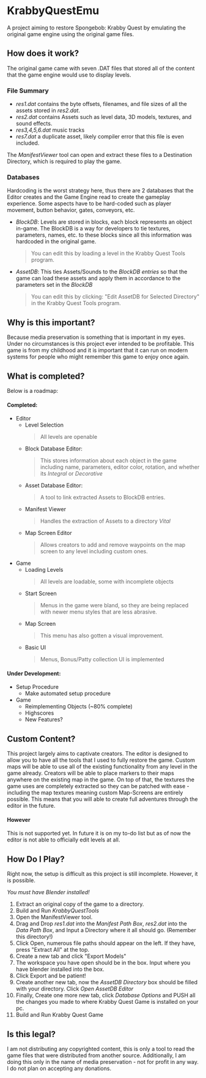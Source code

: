 # KrabbyQuestEmu
A project aiming to restore Spongebob: Krabby Quest by emulating the original game engine using the original game files.

## How does it work?
The original game came with seven .DAT files that stored all of the content that the game engine would use to display levels. 
### File Summary
 - *res1.dat* contains the byte offsets, filenames, and file sizes of all the assets stored in *res2.dat*.
 - *res2.dat* contains Assets such as level data, 3D models, textures, and sound effects.
 - *res3,4,5,6.dat* music tracks
 - *res7.dat* a duplicate asset, likely compiler error that this file is even included.

The *ManifestViewer* tool can open and extract these files to a Destination Directory, which is required to play the game.

### Databases
Hardcoding is the worst strategy here, thus there are 2 databases that the Editor creates and the Game Engine read to create the gameplay experience. 
Some aspects have to be hard-coded such as player movement, button behavior, gates, conveyors, etc. 
- *BlockDB*: Levels are stored in blocks, each block represents an object in-game. The BlockDB is a way for developers to tie textures, parameters, names, etc.
to these blocks since all this information was hardcoded in the original game. 

  > You can edit this by loading a level in the Krabby Quest Tools program.
- *AssetDB*: This ties Assets/Sounds to the *BlockDB entries* so that the game can load these assets and apply them in accordance to the parameters set in the *BlockDB*
  > You can edit this by clicking: "Edit AssetDB for Selected Directory" in the Krabby Quest Tools program.

## Why is this important?
Because media preservation is something that is important in my eyes. Under no circumstances is this project ever intended to be profitable.
This game is from my childhood and it is important that it can run on modern systems for people who might remember this game to enjoy once again.

## What is completed?
Below is a roadmap:

#### Completed:
- Editor
  - Level Selection
    > All levels are openable
  - Block Database Editor: 
    > This stores information about each object in the game including name, parameters, editor color, rotation, and whether its *Integral* or *Decorative*
  - Asset Database Editor: 
    > A tool to link extracted Assets to BlockDB entries.
  - Manifest Viewer
    > Handles the extraction of Assets to a directory *Vital*
  - Map Screen Editor
    > Allows creators to add and remove waypoints on the map screen to any level including custom ones.
- Game
  - Loading Levels
    > All levels are loadable, some with incomplete objects
  - Start Screen
    > Menus in the game were bland, so they are being replaced with newer menu styles that are less abrasive.
  - Map Screen
    > This menu has also gotten a visual improvement.
  - Basic UI
    > Menus, Bonus/Patty collection UI is implemented
#### Under Development:
- Setup Procedure
  - Make automated setup procedure
- Game
  - Reimplementing Objects (~80% complete)
  - Highscores
  - New Features?

## Custom Content?
This project largely aims to captivate creators. The editor is designed to allow you to have all the tools that I used to fully restore the game.
Custom maps will be able to use all of the existing functionality from any level in the game already. 
Creators will be able to place markers to their maps anywhere on the existing map in the game. On top of that,
the textures the game uses are completely extracted so they can be patched with ease - including the map textures meaning custom Map-Screens are 
entirely possible.
This means that you will able to create full adventures through the editor in the future.
#### However
This is not supported yet. In future it is on my to-do list but as of now the editor is not able to officially edit
levels at all. 

## How Do I Play?
Right now, the setup is difficult as this project is still incomplete. However, it is possible.

*You must have Blender installed!*
 
 1. Extract an original copy of the game to a directory.
 2. Build and Run *KrabbyQuestTools*
 3. Open the ManifestViewer tool.
 4. Drag and Drop *res1.dat* into the *Manifest Path Box*, *res2.dat* into the *Data Path Box*, and Input a Directory where it all should go. (Remember this directory!)
 5. Click Open, numerous file paths should appear on the left. If they have, press "Extract All" at the top.
 6. Create a new tab and click "Export Models"
 7. The workspace you have open should be in the box. Input where you have blender installed into the box.
 8. Click Export and be patient!
 9. Create another new tab, now the *AssetDB Directory* box should be filled with your directory. Click *Open AssetDB Editor*
 10. Finally, Create one more new tab, click *Database Options* and PUSH all the changes you made to where Krabby Quest Game is installed on your pc.
 11. Build and Run Krabby Quest Game

## Is this legal?
I am not distributing any copyrighted content, this is only a tool to read the game files that were distributed from another source. 
Additionally, I am doing this only in the name of media preservation - not for profit in any way. I do not plan on accepting any donations.

